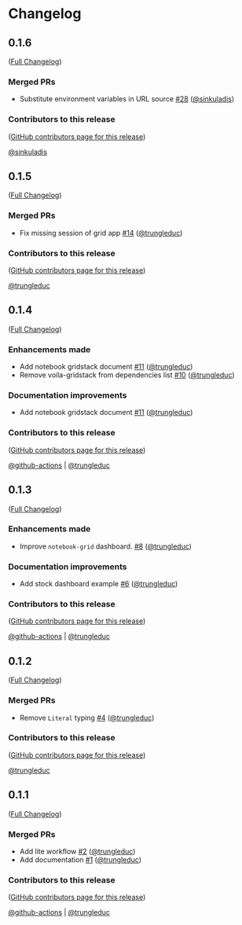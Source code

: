 # Changelog

<!-- <START NEW CHANGELOG ENTRY> -->

## 0.1.6

([Full Changelog](https://github.com/trungleduc/jupyter_app_launcher/compare/v0.1.5...1633002852cafdc3bd97165e86bab9967f3474c4))

### Merged PRs

- Substitute environment variables in URL source [#28](https://github.com/trungleduc/jupyter_app_launcher/pull/28) ([@sinkuladis](https://github.com/sinkuladis))

### Contributors to this release

([GitHub contributors page for this release](https://github.com/trungleduc/jupyter_app_launcher/graphs/contributors?from=2022-10-13&to=2023-04-25&type=c))

[@sinkuladis](https://github.com/search?q=repo%3Atrungleduc%2Fjupyter_app_launcher+involves%3Asinkuladis+updated%3A2022-10-13..2023-04-25&type=Issues)

<!-- <END NEW CHANGELOG ENTRY> -->

## 0.1.5

([Full Changelog](https://github.com/trungleduc/jupyter_app_launcher/compare/v0.1.4...7040059d7c75904332f7d08a1f1e374e2ef3c117))

### Merged PRs

- Fix missing session of grid app [#14](https://github.com/trungleduc/jupyter_app_launcher/pull/14) ([@trungleduc](https://github.com/trungleduc))

### Contributors to this release

([GitHub contributors page for this release](https://github.com/trungleduc/jupyter_app_launcher/graphs/contributors?from=2022-10-10&to=2022-10-13&type=c))

[@trungleduc](https://github.com/search?q=repo%3Atrungleduc%2Fjupyter_app_launcher+involves%3Atrungleduc+updated%3A2022-10-10..2022-10-13&type=Issues)

## 0.1.4

([Full Changelog](https://github.com/trungleduc/jupyter_app_launcher/compare/v0.1.3...905393074b86d038ec2d82b5ade81158a2f7d44f))

### Enhancements made

- Add notebook gridstack document [#11](https://github.com/trungleduc/jupyter_app_launcher/pull/11) ([@trungleduc](https://github.com/trungleduc))
- Remove voila-gridstack from dependencies list [#10](https://github.com/trungleduc/jupyter_app_launcher/pull/10) ([@trungleduc](https://github.com/trungleduc))

### Documentation improvements

- Add notebook gridstack document [#11](https://github.com/trungleduc/jupyter_app_launcher/pull/11) ([@trungleduc](https://github.com/trungleduc))

### Contributors to this release

([GitHub contributors page for this release](https://github.com/trungleduc/jupyter_app_launcher/graphs/contributors?from=2022-10-08&to=2022-10-10&type=c))

[@github-actions](https://github.com/search?q=repo%3Atrungleduc%2Fjupyter_app_launcher+involves%3Agithub-actions+updated%3A2022-10-08..2022-10-10&type=Issues) | [@trungleduc](https://github.com/search?q=repo%3Atrungleduc%2Fjupyter_app_launcher+involves%3Atrungleduc+updated%3A2022-10-08..2022-10-10&type=Issues)

## 0.1.3

([Full Changelog](https://github.com/trungleduc/jupyter_app_launcher/compare/v0.1.2...6dff12cf495574b1881ba93599d94884054cdff8))

### Enhancements made

- Improve `notebook-grid` dashboard. [#8](https://github.com/trungleduc/jupyter_app_launcher/pull/8) ([@trungleduc](https://github.com/trungleduc))

### Documentation improvements

- Add stock dashboard example [#6](https://github.com/trungleduc/jupyter_app_launcher/pull/6) ([@trungleduc](https://github.com/trungleduc))

### Contributors to this release

([GitHub contributors page for this release](https://github.com/trungleduc/jupyter_app_launcher/graphs/contributors?from=2022-09-18&to=2022-10-08&type=c))

[@github-actions](https://github.com/search?q=repo%3Atrungleduc%2Fjupyter_app_launcher+involves%3Agithub-actions+updated%3A2022-09-18..2022-10-08&type=Issues) | [@trungleduc](https://github.com/search?q=repo%3Atrungleduc%2Fjupyter_app_launcher+involves%3Atrungleduc+updated%3A2022-09-18..2022-10-08&type=Issues)

## 0.1.2

([Full Changelog](https://github.com/trungleduc/jupyter_app_launcher/compare/v0.1.1...126be69e271b681c370713ecb8ac87e05eb323c2))

### Merged PRs

- Remove `Literal` typing [#4](https://github.com/trungleduc/jupyter_app_launcher/pull/4) ([@trungleduc](https://github.com/trungleduc))

### Contributors to this release

([GitHub contributors page for this release](https://github.com/trungleduc/jupyter_app_launcher/graphs/contributors?from=2022-09-17&to=2022-09-18&type=c))

[@trungleduc](https://github.com/search?q=repo%3Atrungleduc%2Fjupyter_app_launcher+involves%3Atrungleduc+updated%3A2022-09-17..2022-09-18&type=Issues)

## 0.1.1

([Full Changelog](https://github.com/trungleduc/jupyter_app_launcher/compare/v0.0.0...b20812f7fdcc2a880fd1db9c20a6b12c6824b085))

### Merged PRs

- Add lite workflow [#2](https://github.com/trungleduc/jupyter_app_launcher/pull/2) ([@trungleduc](https://github.com/trungleduc))
- Add documentation [#1](https://github.com/trungleduc/jupyter_app_launcher/pull/1) ([@trungleduc](https://github.com/trungleduc))

### Contributors to this release

([GitHub contributors page for this release](https://github.com/trungleduc/jupyter_app_launcher/graphs/contributors?from=2022-09-04&to=2022-09-17&type=c))

[@github-actions](https://github.com/search?q=repo%3Atrungleduc%2Fjupyter_app_launcher+involves%3Agithub-actions+updated%3A2022-09-04..2022-09-17&type=Issues) | [@trungleduc](https://github.com/search?q=repo%3Atrungleduc%2Fjupyter_app_launcher+involves%3Atrungleduc+updated%3A2022-09-04..2022-09-17&type=Issues)
